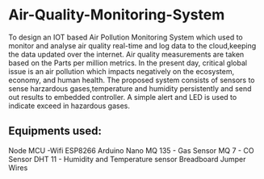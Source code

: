 # Air-Quality-Monitoring-System

To design an IOT based Air Pollution Monitoring System which used to monitor and analyse air quality real-time and log data 
to the cloud,keeping the data updated over the internet. Air quality measurements are taken based on the Parts per million metrics. 
In the present day, critical global issue is an air pollution which impacts negatively on the ecosystem, economy, and human health. The proposed system consists of sensors to sense harzardous gases,temperature and humidity persistently and send out results to embedded controller. A simple alert and LED is used to indicate exceed in hazardous gases.
## Equipments used:
Node MCU -Wifi ESP8266
Arduino Nano
MQ 135 - Gas Sensor 
MQ 7 -  CO Sensor
DHT 11 - Humidity and Temperature sensor
Breadboard
Jumper Wires




